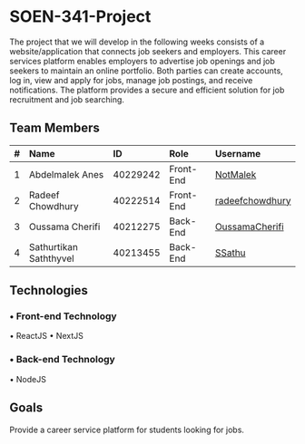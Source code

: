 # SOEN-341-Project

<p> The project that we will develop in the following weeks consists of a website/application that connects job seekers and employers.
This career services platform enables employers to advertise job openings and job seekers to maintain an online portfolio. 
Both parties can create accounts, log in, view and apply for jobs, manage job postings, and receive notifications.
The platform provides a secure and efficient solution for job recruitment and job searching.  </p>


## Team Members
| #   | Name                       | ID       | Role      | Username                                                                      |
| --- | :------------------------- | :------- | :-------- | :--------------------------------------------------------------------------   |
| 1   | Abdelmalek Anes            | 40229242  | Front-End |[NotMalek](https://github.com/NotMalek )                                      |
| 2   | Radeef Chowdhury           | 40222514 | Front-End |[radeefchowdhury](https://github.com/radeefchowdhury )                         |
| 3   | Oussama Cherifi            | 40212275 | Back-End  |[OussamaCherifi](https://github.com/OussamaCherifi )                           |
| 4   | Sathurtikan Saththyvel     | 40213455 | Back-End  |[SSathu](https://github.com/SSathu )                                           |


## Technologies

### • Front-end Technology

• ReactJS
• NextJS


### • Back-end Technology

• NodeJS


## Goals
Provide a career service platform for students looking for jobs. 
